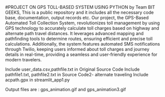 #PROJECT ON GPS TOLL-BASED SYSTEM USING PYTHON by Team BIT GEEKS,
 This is a public repository and it includes all the necessary code base, documentation, output records etc.
 Our project, the GPS-Based Automated Toll Collection System, revolutionizes toll management by using GPS technology to accurately calculate toll charges based on highway and alternate path travel distances. It leverages advanced mapping and pathfinding tools to determine routes, ensuring efficient and precise toll calculations. Additionally, the system features automated SMS notifications through Twilio, keeping users informed about toll charges and journey details in real-time, providing a seamless and user-friendly experience for modern travelers.


Include user_data.csv,pathfile.txt in Original Source Code
Include pathfile1.txt, pathfile2.txt in Source Code2- alternate traveling
Include acpath.gpx in streamlit_app1.py

Output files are : 
gps_animation.gif and gps_animation3.gif






